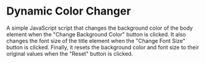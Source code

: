 # Dynamic Color Changer

A simple JavaScript script that changes the background color of the body element when the "Change Background Color" button is clicked. It also changes the font size of the title element when the "Change Font Size" button is clicked. Finally, it resets the background color and font size to their original values when the "Reset" button is clicked.
